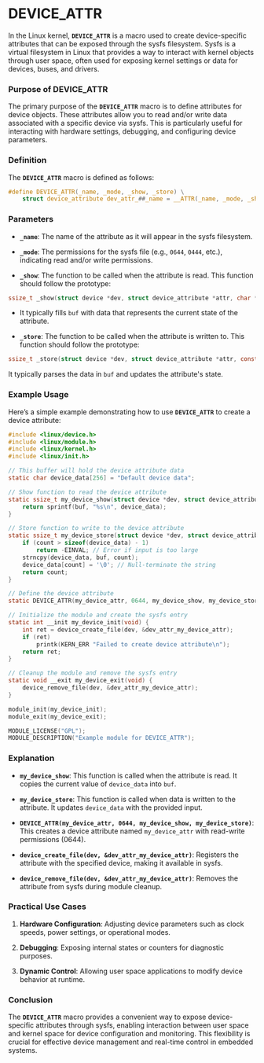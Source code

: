 # DEVICE_ATTR

In the Linux kernel, **`DEVICE_ATTR`** is a macro used to create device-specific attributes that can be exposed through the sysfs filesystem. Sysfs is a virtual filesystem in Linux that provides a way to interact with kernel objects through user space, often used for exposing kernel settings or data for devices, buses, and drivers.

### Purpose of DEVICE_ATTR

The primary purpose of the **`DEVICE_ATTR`** macro is to define attributes for device objects. These attributes allow you to read and/or write data associated with a specific device via sysfs. This is particularly useful for interacting with hardware settings, debugging, and configuring device parameters.

### Definition

The **`DEVICE_ATTR`** macro is defined as follows:

```c
#define DEVICE_ATTR(_name, _mode, _show, _store) \
    struct device_attribute dev_attr_##_name = __ATTR(_name, _mode, _show, _store)
```

### Parameters

- **`_name`**: The name of the attribute as it will appear in the sysfs filesystem.
  
- **`_mode`**: The permissions for the sysfs file (e.g., `0644`, `0444`, etc.), indicating read and/or write permissions.
  
- **`_show`**: The function to be called when the attribute is read. This function should follow the prototype:
  

```c
ssize_t _show(struct device *dev, struct device_attribute *attr, char *buf);
```

- It typically fills `buf` with data that represents the current state of the attribute.
  
- **`_store`**: The function to be called when the attribute is written to. This function should follow the prototype:
  

```c
ssize_t _store(struct device *dev, struct device_attribute *attr, const char *buf, size_t count);
```

It typically parses the data in `buf` and updates the attribute's state.

### Example Usage

Here’s a simple example demonstrating how to use **`DEVICE_ATTR`** to create a device attribute:

```c
#include <linux/device.h>
#include <linux/module.h>
#include <linux/kernel.h>
#include <linux/init.h>

// This buffer will hold the device attribute data
static char device_data[256] = "Default device data";

// Show function to read the device attribute
static ssize_t my_device_show(struct device *dev, struct device_attribute *attr, char *buf) {
    return sprintf(buf, "%s\n", device_data);
}

// Store function to write to the device attribute
static ssize_t my_device_store(struct device *dev, struct device_attribute *attr, const char *buf, size_t count) {
    if (count > sizeof(device_data) - 1)
        return -EINVAL; // Error if input is too large
    strncpy(device_data, buf, count);
    device_data[count] = '\0'; // Null-terminate the string
    return count;
}

// Define the device attribute
static DEVICE_ATTR(my_device_attr, 0644, my_device_show, my_device_store);

// Initialize the module and create the sysfs entry
static int __init my_device_init(void) {
    int ret = device_create_file(dev, &dev_attr_my_device_attr);
    if (ret)
        printk(KERN_ERR "Failed to create device attribute\n");
    return ret;
}

// Cleanup the module and remove the sysfs entry
static void __exit my_device_exit(void) {
    device_remove_file(dev, &dev_attr_my_device_attr);
}

module_init(my_device_init);
module_exit(my_device_exit);

MODULE_LICENSE("GPL");
MODULE_DESCRIPTION("Example module for DEVICE_ATTR");
```

### Explanation

- **`my_device_show`**: This function is called when the attribute is read. It copies the current value of `device_data` into `buf`.
  
- **`my_device_store`**: This function is called when data is written to the attribute. It updates `device_data` with the provided input.
  
- **`DEVICE_ATTR(my_device_attr, 0644, my_device_show, my_device_store)`**: This creates a device attribute named `my_device_attr` with read-write permissions (0644).
  
- **`device_create_file(dev, &dev_attr_my_device_attr)`**: Registers the attribute with the specified device, making it available in sysfs.
  
- **`device_remove_file(dev, &dev_attr_my_device_attr)`**: Removes the attribute from sysfs during module cleanup.
  

### Practical Use Cases

1. **Hardware Configuration**: Adjusting device parameters such as clock speeds, power settings, or operational modes.
  
2. **Debugging**: Exposing internal states or counters for diagnostic purposes.
  
3. **Dynamic Control**: Allowing user space applications to modify device behavior at runtime.
  

### Conclusion

The **`DEVICE_ATTR`** macro provides a convenient way to expose device-specific attributes through sysfs, enabling interaction between user space and kernel space for device configuration and monitoring. This flexibility is crucial for effective device management and real-time control in embedded systems.